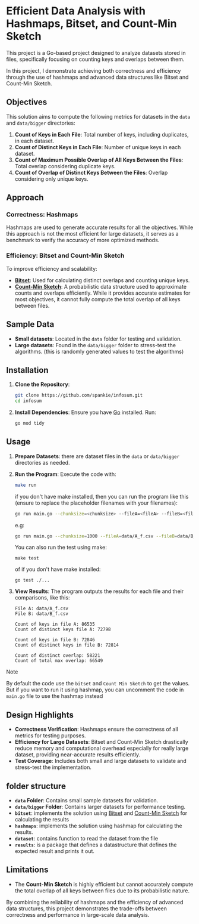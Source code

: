 # Efficient Data Analysis with Hashmaps, Bitset, and Count-Min Sketch

This project is a Go-based project designed to analyze datasets stored in files,
specifically focusing on counting keys and overlaps between them.

In this project, I demonstrate achieving both correctness and efficiency through the use of hashmaps and advanced
data structures like Bitset and Count-Min Sketch.

## Objectives

This solution aims to compute the following metrics for datasets in the `data` and `data/bigger` directories:

1. **Count of Keys in Each File**: Total number of keys, including duplicates, in each dataset.
2. **Count of Distinct Keys in Each File**: Number of unique keys in each dataset.
3. **Count of Maximum Possible Overlap of All Keys Between the Files**: Total overlap considering duplicate keys.
4. **Count of Overlap of Distinct Keys Between the Files**: Overlap considering only unique keys.

## Approach

### Correctness: Hashmaps

Hashmaps are used to generate accurate results for all the objectives.
While this approach is not the most efficient for large datasets,
it serves as a benchmark to verify the accuracy of more optimized methods.

### Efficiency: Bitset and Count-Min Sketch

To improve efficiency and scalability:
- **[Bitset](https://github.com/bits-and-blooms/bitset)**: Used for calculating distinct overlaps and counting unique keys.
- **[Count-Min Sketch](https://github.com/shenwei356/countminsketch)**: A probabilistic data structure used to approximate counts and overlaps
efficiently. While it provides accurate estimates for most objectives, it cannot fully
compute the total overlap of all keys between files.

## Sample Data

- **Small datasets**: Located in the `data` folder for testing and validation.
- **Large datasets**: Found in the `data/bigger` folder to stress-test the algorithms. (this is randomly generated values to test the algorithms)

## Installation

1. **Clone the Repository**:
   ```bash
   git clone https://github.com/spankie/infosum.git
   cd infosum
   ```

2. **Install Dependencies**:
   Ensure you have [Go](https://golang.org/dl/) installed. Run:
   ```bash
   go mod tidy
   ```

## Usage

1. **Prepare Datasets**:
   there are dataset files in the `data` or `data/bigger` directories as needed.

2. **Run the Program**:
   Execute the code with:
   
   ```bash
   make run
   ```
   
   if you don't have make installed, then you can run the program like this (ensure to replace the
       placeholder filenames with your filenames):
   
   ```bash
   go run main.go --chunksize=<chunksize> --fileA=<fileA> --fileB=<fileB>
   ```
   
   e.g:
   
   ```bash
   go run main.go --chunksize=1000 --fileA=data/A_f.csv --fileB=data/B_f.csv
   ```

   You can also run the test using make:
   ```
   make test
   ```

   of if you don't have make installed:

   ```
   go test ./...
   ```

4. **View Results**:
   The program outputs the results for each file and their comparisons, like this:
   
   ```
   File A: data/A_f.csv
   File B: data/B_f.csv
    
   Count of keys in file A: 86535
   Count of distinct keys file A: 72798
    
   Count of keys in file B: 72846
   Count of distinct keys in file B: 72814
    
   Count of distinct overlap: 58221
   Count of total max overlap: 66549
   ```

> [!NOTE]
> By default the code use the `bitset` and `Count Min Sketch` to get the values. But if you want to
> run it using hashmap, you can uncomment the code in `main.go` file to use the hashmap instead

## Design Highlights

- **Correctness Verification**: Hashmaps ensure the correctness of all metrics for testing purposes.
- **Efficiency for Large Datasets**: Bitset and Count-Min Sketch drastically reduce memory
and computational overhead especially for really large dataset, providing near-accurate results efficiently.
- **Test Coverage**: Includes both small and large datasets to validate and stress-test the implementation.

## folder structure

- **`data` Folder**: Contains small sample datasets for validation.
- **`data/bigger` Folder**: Contains larger datasets for performance testing.
- **`bitset`**: implements the solution using [Bitset](https://github.com/bits-and-blooms/bitset)
and [Count-Min Sketch](https://github.com/shenwei356/countminsketch) for calculating the results
- **`hashmaps`**: implements the solution using hashmap for calculating the results.
- **`dataset`**: contains function to read the dataset from the file
- **`results`**: is a package that defines a datastructure that defines the expected result and prints it out.

## Limitations

- The **Count-Min Sketch** is highly efficient but cannot accurately compute the total overlap
of all keys between files due to its probabilistic nature.

By combining the reliability of hashmaps and the efficiency of advanced data structures,
this project demonstrates the trade-offs between correctness and performance in large-scale data analysis.
```

